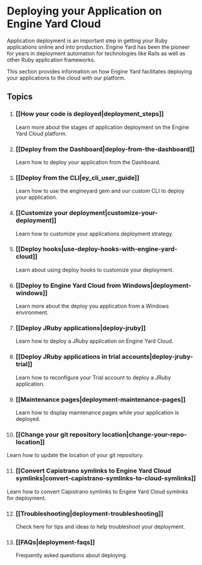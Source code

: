 # Deploying your Application on Engine Yard Cloud

Application deployment is an important step in getting your Ruby 
applications online and into production. Engine Yard has been the 
pioneer for years in deployment automation for technologies like 
Rails as well as other Ruby application frameworks.

This section provides information on how Engine Yard facilitates 
deploying your applications to the cloud with our platform.

## Topics


1. ### [[How your code is deployed|deployment_steps]]
   Learn more about the stages of application deployment on the Engine Yard Cloud platform.

2. ### [[Deploy from the Dashboard|deploy-from-the-dashboard]]
   Learn how to deploy your application from the Dashboard.

3. ### [[Deploy from the CLI|ey_cli_user_guide]]
   Learn how to use the engineyard gem and our custom CLI to deploy your application.

4. ### [[Customize your deployment|customize-your-deployment]]
   Learn how to customize your applications deployment strategy.

5. ### [[Deploy hooks|use-deploy-hooks-with-engine-yard-cloud]]
   Learn about using deploy hooks to customize your deployment.

6. ### [[Deploy to Engine Yard Cloud from Windows|deployment-windows]]
   Learn more about the deploy you application from a Windows environment.

7. ### [[Deploy JRuby applications|deploy-jruby]]
   Learn how to deploy a JRuby application on Engine Yard Cloud.

8. ### [[Deploy JRuby applications in trial accounts|deploy-jruby-trial]]
   Learn how to reconfigure your Trial account to deploy a JRuby application.

9. ### [[Maintenance pages|deployment-maintenance-pages]]
   Learn how to display maintenance pages while your application is deployed.

10. ### [[Change your git repository location|change-your-repo-location]]
   Learn how to update the location of your git repository.

11. ### [[Convert Capistrano symlinks to Engine Yard Cloud symlinks|convert-capistrano-symlinks-to-cloud-symlinks]]
   Learn how to convert Capistrano symlinks to Engine Yard Cloud symlinks for deployment.
   
12. ### [[Troubleshooting|deployment-troubleshooting]]
    Check here for tips and ideas to help troubleshoot your deployment.

13. ### [[FAQs|deployment-faqs]]
    Frequently asked questions about deploying.
